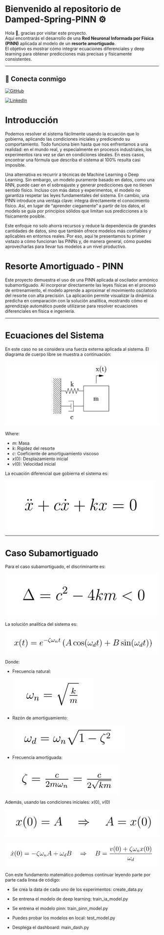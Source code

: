 # Bienvenido al repositorio de Damped-Spring-PINN ⚙️

Hola 👋, gracias por visitar este proyecto.  
Aquí encontrarás el desarrollo de una **Red Neuronal Informada por Física (PINN)** aplicada al modelo de un **resorte amortiguado**.  
El objetivo es mostrar cómo integrar ecuaciones diferenciales y deep learning para obtener predicciones más precisas y físicamente consistentes.

---

## 🔗 Conecta conmigo  

[![GitHub](https://img.shields.io/badge/GitHub-000?style=for-the-badge&logo=github&logoColor=white)](https://github.com/Lenin05) 

[![LinkedIn](https://img.shields.io/badge/LinkedIn-0e76a8?style=for-the-badge&logo=linkedin&logoColor=white)](https://www.linkedin.com/in/lenin-brandon-quezada-ju%C3%A1rez-a464b3257/)  


# Introducción

Podemos resolver el sistema fácilmente usando la ecuación que lo gobierna, aplicando las condiciones iniciales y prediciendo su comportamiento. Todo funciona bien hasta que nos enfrentamos a una realidad: en el mundo real, y especialmente en procesos industriales, los experimentos rara vez se dan en condiciones ideales. En esos casos, encontrar una fórmula que describa el sistema al 100% resulta casi imposible.

Una alternativa es recurrir a técnicas de Machine Learning o Deep Learning. Sin embargo, un modelo puramente basado en datos, como una RNN, puede caer en el sobreajuste y generar predicciones que no tienen sentido físico. Incluso con más datos y experimentos, el modelo no garantiza respetar las leyes fundamentales del sistema. En cambio, una PINN introduce una ventaja clave: integra directamente el conocimiento físico. Así, en lugar de “aprender ciegamente” a partir de los datos, el modelo se guía por principios sólidos que limitan sus predicciones a lo físicamente posible.

Este enfoque no solo ahorra recursos y reduce la dependencia de grandes cantidades de datos, sino que también ofrece modelos más confiables y aplicables en entornos reales. Por eso, aquí te presentamos tu primer vistazo a cómo funcionan las PINNs y, de manera general, cómo puedes aprovecharlas para llevar tus modelos a un nivel productivo.



# Resorte Amortiguado - PINN

Este proyecto demuestra el uso de una PINN aplicada al oscilador armónico subamortiguado.
Al incorporar directamente las leyes físicas en el proceso de entrenamiento, el modelo aprende a aproximar el movimiento oscilatorio del resorte con alta precisión.
La aplicación permite visualizar la dinámica predicha en comparación con la solución analítica, mostrando cómo el aprendizaje automático puede utilizarse para resolver ecuaciones diferenciales en física e ingeniería.

---

# Ecuaciones del Sistema

En este caso no se considera una fuerza externa aplicada al sistema. El diagrama de cuerpo libre se muestra a continuación:

![DCL](Damped_Spring/artifacts/dcl.png)

Where:  
- $m$: Masa  
- $k$: Rigidez del resorte
- $c$: Coeficiente de amortiguamiento viscoso 
- $x(0)$: Desplazamiento inicial
- $v(0)$: Velocidad inicial 

La ecuación diferencial que gobierna el sistema es:

![equation1](Damped_Spring/artifacts/eq1_expresion_general.PNG)

---

# Caso Subamortiguado

Para el caso subamortiguado, el discriminante es:

![equation2](Damped_Spring/artifacts/eq2_discriminante.PNG)

La solución analítica del sistema es:

![equation3](Damped_Spring/artifacts/eq3_solucion_general.PNG)

Donde:
- Frecuencia natural: 

  ![variable1](Damped_Spring/artifacts/frecuencia_natural.PNG)

- Razón de amortiguamiento:

  ![variable2](Damped_Spring/artifacts/frecuencia_amortiguada.PNG)

- Frecuencia amortiguada:  

  ![variable3](Damped_Spring/artifacts/razon_de_amortiguamiento.PNG)

Además, usando las condiciones iniciales:  $x(0)$, $v(0)$

![equation4](Damped_Spring/artifacts/calculo_A.PNG)

![equation5](Damped_Spring/artifacts/calculo_B.PNG)


Con este fundamento matemático podemos continuar leyendo parte por parte cada linea de código:

- Se crea la data de cada uno de los experimentos: create_data.py

- Se entrena el modelo de deep learning: train_ia_model.py

- Se entrena el modelo pinn: train_pinn_model.py

- Puedes probar los modelos en local: test_model.py

- Desplega el dashboard: main_dash.py

